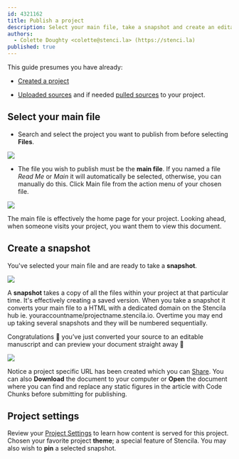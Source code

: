```yaml
---
id: 4321162
title: Publish a project
description: Select your main file, take a snapshot and create an editable manuscript to publish
authors:
  - Colette Doughty <colette@stenci.la> (https://stenci.la)
published: true
---
```


This guide presumes you have already:

- [Created a project](./create-a-project.md)

- [Uploaded sources](../sources/upload.md) and if needed [pulled sources](./manage-project-sources.md) to your project.

## Select your main file

- Search and select the project you want to publish from before selecting **Files**.

![](https://i.imgur.com/9YE1vo1.png)

- The file you wish to publish must be the **main file**. If you named a file _Read Me_ or _Main_ it will automatically be selected, otherwise, you can manually do this. Click Main file from the action menu of your chosen file.

![](https://i.imgur.com/ObLjYe9.png)

The main file is effectively the home page for your project. Looking ahead, when someone visits your project, you want them to view this document.

## Create a snapshot

You've selected your main file and are ready to take a **snapshot**.

![](https://i.imgur.com/TgpGx1L.png)

A **snapshot** takes a copy of all the files within your project at that particular time. It's effectively creating a saved version.
When you take a snapshot it converts your main file to a HTML with a dedicated domain on the Stencila hub ie. youraccountname/projectname.stencila.io.
Overtime you may end up taking several snapshots and they will be numbered sequentially.

Congratulations 👏 you’ve just converted your source to an editable manuscript and can preview your document straight away 🤖

![](https://i.imgur.com/5y7HQDC.png)

Notice a project specific URL has been created which you can [Share](./share-a-project.md). You can also **Download** the document to your computer or **Open** the document where you can find and replace any static figures in the article with Code Chunks before submitting for publishing.

## Project settings

Review your [Project Settings](./project-settings.md) to learn how content is served for this project. Chosen your favorite project **theme**; a special feature of Stencila. You may also wish to **pin** a selected snapshot.
